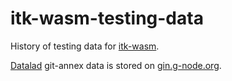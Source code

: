 # itk-wasm-testing-data

History of testing data for [itk-wasm](https://wasm.itk.org).

[Datalad](https://datalad.org) git-annex data is stored on
[gin.g-node.org](https://gin.g-node.org/InsightSoftwareConsortium/itk-wasm-testing-data).
